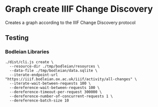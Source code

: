 # Graph create IIIF Change Discovery

Creates a graph according to the IIIF Change Discovery protocol

## Testing

### Bodleian Libraries

    ./dist/cli.js create \
      --resource-dir ./tmp/bodleian/resources \
      --data-file ./tmp/bodleian/data.sqlite \
      --iterate-endpoint-url "https://iiif.bodleian.ox.ac.uk/iiif/activity/all-changes" \
      --iterate-wait-between-requests 100 \
      --dereference-wait-between-requests 100 \
      --dereference-timeout-per-request 300000 \
      --dereference-number-of-concurrent-requests 1 \
      --dereference-batch-size 10
